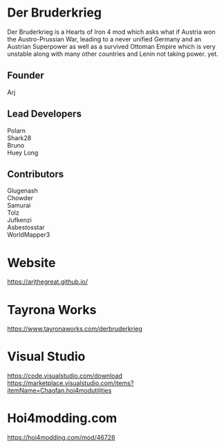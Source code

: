 # Der Bruderkrieg
Der Bruderkrieg is a Hearts of Iron 4 mod which asks what if Austria won the Austro-Prussian War, leading to a never unified Germany and an Austrian Superpower as well as a survived Ottoman Empire which is very unstable along with many other countries and Lenin not taking power. yet.


## Founder <br />
Arj <br />

## Lead Developers <br /> 
Polarn <br />
Shark28 <br />
Bruno <br />
Huey Long <br />


## Contributors  <br />
Glugenash  <br />
Chowder <br />
Samurai  <br />
Tolz  <br />
Jufkenzi <br />
Asbestosstar <br />
WorldMapper3 <br />


# Website
https://arjthegreat.github.io/ 
 
# Tayrona Works
https://www.tayronaworks.com/derbruderkrieg

# Visual Studio
https://code.visualstudio.com/download <br />
https://marketplace.visualstudio.com/items?itemName=Chaofan.hoi4modutilities

# Hoi4modding.com 
https://hoi4modding.com/mod/46726 
